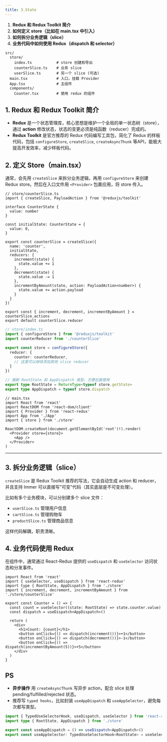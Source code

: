 ```yaml
---
title: 3.State
---
```


1. **Redux 和 Redux Toolkit 简介**
2. **如何定义 store（比如在 main.tsx 中引入）**
3. **如何拆分业务逻辑（slice）**
4. **业务代码中如何使用 Redux（dispatch 和 selector）**

```
src/
  store/
    index.ts           # store 创建和导出
    counterSlice.ts    # 业务 slice
    userSlice.ts       # 另一个 slice (可选)
  main.tsx             # 入口，挂载 Provider
  App.tsx              # 主组件
  components/
    Counter.tsx        # 使用 redux 的组件
```

## 1. Redux 和 Redux Toolkit 简介

* **Redux** 是一个状态管理库，核心思想是维护一个全局的单一状态树（store），通过 **action** 修改状态，状态的变更必须是纯函数（reducer）完成的。
* **Redux Toolkit** 是官方推荐的 Redux 代码编写工具包，简化了 Redux 的样板代码，包括 `configureStore`, `createSlice`, `createAsyncThunk` 等API，能极大提高开发效率，减少样板代码。


## 2. 定义 Store（main.tsx）

通常，会先用 `createSlice` 来拆分业务逻辑，再用 `configureStore` 来创建 Redux store。然后在入口文件用 `<Provider>` 包裹应用，将 store 传入。

```tsx
// store/counterSlice.ts
import { createSlice, PayloadAction } from '@reduxjs/toolkit'

interface CounterState {
  value: number
}

const initialState: CounterState = {
  value: 0,
}

export const counterSlice = createSlice({
  name: 'counter',
  initialState,
  reducers: {
    increment(state) {
      state.value += 1
    },
    decrement(state) {
      state.value -= 1
    },
    incrementByAmount(state, action: PayloadAction<number>) {
      state.value += action.payload
    }
  }
})

export const { increment, decrement, incrementByAmount } = counterSlice.actions
export default counterSlice.reducer
```

```ts
// store/index.ts
import { configureStore } from '@reduxjs/toolkit'
import counterReducer from './counterSlice'

export const store = configureStore({
  reducer: {
    counter: counterReducer,
    // 这里可以继续添加其他 slice reducer
  }
})

// 推断 RootState 和 AppDispatch 类型，方便后面使用
export type RootState = ReturnType<typeof store.getState>
export type AppDispatch = typeof store.dispatch
```

```tsx
// main.tsx
import React from 'react'
import ReactDOM from 'react-dom/client'
import { Provider } from 'react-redux'
import App from './App'
import { store } from './store'

ReactDOM.createRoot(document.getElementById('root')!).render(
  <Provider store={store}>
    <App />
  </Provider>
)
```

---

## 3. 拆分业务逻辑（slice）

`createSlice` 是 Redux Toolkit 推荐的写法，它会自动生成 action 和 reducer，并且支持 Immer 可以直接写“可变”代码（其实底层是不可变处理）。

比如有多个业务模块，可以分别建多个 slice 文件：

* `userSlice.ts` 管理用户信息
* `cartSlice.ts` 管理购物车
* `productSlice.ts` 管理商品信息

这样代码解耦，职责清晰。

## 4. 业务代码使用 Redux

在组件中，通常通过 React-Redux 提供的 `useDispatch` 和 `useSelector` 访问状态和分发事件。

```tsx
import React from 'react'
import { useSelector, useDispatch } from 'react-redux'
import type { RootState, AppDispatch } from './store'
import { increment, decrement, incrementByAmount } from './store/counterSlice'

export const Counter = () => {
  const count = useSelector((state: RootState) => state.counter.value)
  const dispatch = useDispatch<AppDispatch>()

  return (
    <div>
      <h1>Count: {count}</h1>
      <button onClick={() => dispatch(increment())}>+1</button>
      <button onClick={() => dispatch(decrement())}>-1</button>
      <button onClick={() => dispatch(incrementByAmount(5))}>+5</button>
    </div>
  )
}
```

## PS

* **异步操作** 用 `createAsyncThunk` 写异步 action，配合 slice 处理 pending/fulfilled/rejected 状态。
* 推荐写 `typed hooks`，比如封装 `useAppDispatch` 和 `useAppSelector`，避免每次都写类型。

```ts
import { TypedUseSelectorHook, useDispatch, useSelector } from 'react-redux'
import type { RootState, AppDispatch } from './store'

export const useAppDispatch = () => useDispatch<AppDispatch>()
export const useAppSelector: TypedUseSelectorHook<RootState> = useSelector
```

